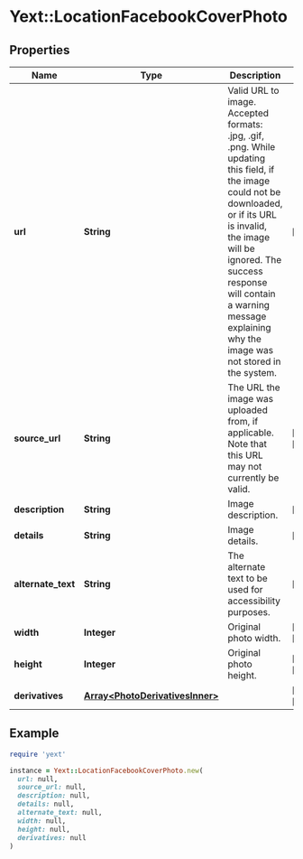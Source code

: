 # Yext::LocationFacebookCoverPhoto

## Properties

| Name | Type | Description | Notes |
| ---- | ---- | ----------- | ----- |
| **url** | **String** | Valid URL to image. Accepted formats: .jpg, .gif, .png.  While updating this field, if the image could not be downloaded, or if its URL is invalid, the image will be ignored. The success response will contain a warning message explaining why the image was not stored in the system.  | [optional] |
| **source_url** | **String** | The URL the image was uploaded from, if applicable. Note that this URL may not currently be valid.  | [optional][readonly] |
| **description** | **String** | Image description. | [optional] |
| **details** | **String** | Image details. | [optional] |
| **alternate_text** | **String** | The alternate text to be used for accessibility purposes. | [optional] |
| **width** | **Integer** | Original photo width. | [optional][readonly] |
| **height** | **Integer** | Original photo height. | [optional][readonly] |
| **derivatives** | [**Array&lt;PhotoDerivativesInner&gt;**](PhotoDerivativesInner.md) |  | [optional][readonly] |

## Example

```ruby
require 'yext'

instance = Yext::LocationFacebookCoverPhoto.new(
  url: null,
  source_url: null,
  description: null,
  details: null,
  alternate_text: null,
  width: null,
  height: null,
  derivatives: null
)
```

